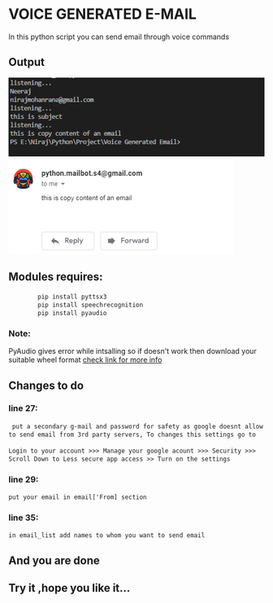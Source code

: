 # VOICE GENERATED E-MAIL
In this python script you can send email through voice commands

## Output
![Output](screenshots/output.png?raw=true "Output1")
![Output](screenshots/output2.png?raw=true "Output1")

## Modules requires:
            pip install pyttsx3
            pip install speechrecognition
            pip install pyaudio

### Note:
PyAudio gives error while intsalling so if doesn't work then download your suitable wheel format
[check link  for more info](https://codewithharry.com/blogpost/pyaudio-not-found-error)

## Changes to do
### line 27:
     put a secondary g-mail and password for safety as google doesnt allow to send email from 3rd party servers, To changes this settings go to

    Login to your account >>> Manage your google acount >>> Security >>> Scroll Down to Less secure app access >> Turn on the settings

### line 29:
    put your email in email['From] section

### line 35:
    in email_list add names to whom you want to send email

## And you are done

## Try it ,hope you like it...
